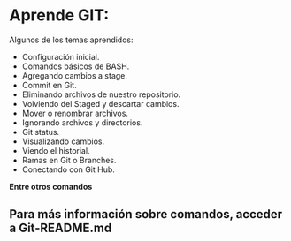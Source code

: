# Aprende GIT:
<p>
Algunos de los temas aprendidos:
</p>

- Configuración inicial.
- Comandos básicos de BASH.
- Agregando cambios a stage.
- Commit en Git.
- Eliminando archivos de nuestro repositorio.
- Volviendo del Staged y descartar cambios.
- Mover o renombrar archivos.
- Ignorando archivos y directorios.
- Git status.
- Visualizando cambios.
- Viendo el historial.
- Ramas en Git o Branches.
- Conectando con Git Hub.

**Entre otros comandos**
## Para más información sobre comandos, acceder a Git-README.md ##
